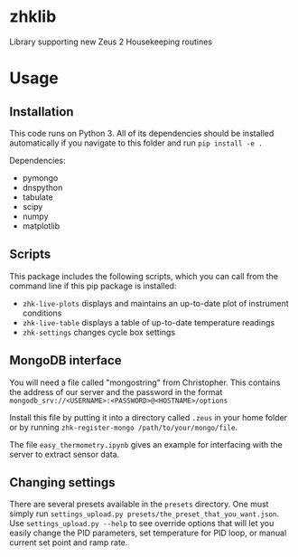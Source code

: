 # zhklib
Library supporting new Zeus 2 Housekeeping routines

# Usage
## Installation
This code runs on Python 3. All of its dependencies should be installed automatically if you navigate to this folder and run `pip install -e .`

Dependencies:
* pymongo
* dnspython
* tabulate 
* scipy
* numpy
* matplotlib 

## Scripts
This package includes the following scripts, which you can call from the command line if this pip package is installed: 

* `zhk-live-plots` displays and maintains an up-to-date plot of instrument conditions
* `zhk-live-table` displays a table of up-to-date temperature readings
* `zhk-settings` changes cycle box settings

## MongoDB interface 

You will need a file called "mongostring" from Christopher. This contains the address of our server and the password in the format `mongodb_srv://<USERNAME>:<PASSWORD>@<HOSTNAME>/options`

Install this file by putting it into a directory called `.zeus` in your 
home folder or by running `zhk-register-mongo /path/to/your/mongo/file`.

The file `easy_thermometry.ipynb` gives an example for interfacing with the server to extract sensor data.

## Changing settings
There are several presets available in the `presets` directory. One must simply run `settings_upload.py presets/the_preset_that_you_want.json`. Use `settings_upload.py --help` to see override options that will let you easily change the PID parameters, set temperature for PID loop, or manual current set point and ramp rate.
